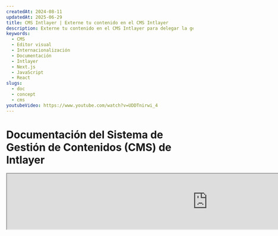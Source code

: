 ```yaml
---
createdAt: 2024-08-11
updatedAt: 2025-06-29
title: CMS Intlayer | Externe tu contenido en el CMS Intlayer
description: Externe tu contenido en el CMS Intlayer para delegar la gestión de tu contenido a tu equipo.
keywords:
  - CMS
  - Editor visual
  - Internacionalización
  - Documentación
  - Intlayer
  - Next.js
  - JavaScript
  - React
slugs:
  - doc
  - concept
  - cms
youtubeVideo: https://www.youtube.com/watch?v=UDDTnirwi_4
---
```


# Documentación del Sistema de Gestión de Contenidos (CMS) de Intlayer

<iframe title="Visual Editor + CMS for Your Web App: Intlayer Explained" class="m-auto aspect-[16/9] w-full overflow-hidden rounded-lg border-0" allow="autoplay; gyroscope;" loading="lazy" width="1080" height="auto" src="https://www.youtube.com/embed/UDDTnirwi_4?autoplay=0&amp;origin=http://intlayer.org&amp;controls=0&amp;rel=1"/>

El CMS de Intlayer es una aplicación que te permite externalizar el contenido de un proyecto de Intlayer.

Para ello, Intlayer introduce el concepto de 'diccionarios remotos'.

![Interfaz del CMS de Intlayer](https://github.com/aymericzip/intlayer/blob/main/docs/assets/CMS.png)

## Entendiendo los diccionarios remotos

Intlayer diferencia entre diccionarios 'locales' y 'remotos'.

- Un diccionario 'local' es un diccionario que se declara en tu proyecto de Intlayer. Como el archivo de declaración de un botón o tu barra de navegación. Externalizar este contenido no tiene sentido en este caso porque este contenido no está destinado a cambiar con frecuencia.

- Un diccionario 'remoto' es un diccionario que se gestiona a través del CMS de Intlayer. Puede ser útil para permitir que tu equipo gestione el contenido directamente en tu sitio web, y también tiene como objetivo utilizar funciones de pruebas A/B y optimización automática de SEO.

## Editor visual vs CMS

El [Editor Visual de Intlayer](https://github.com/aymericzip/intlayer/blob/main/docs/docs/es/intlayer_visual_editor.md) es una herramienta que te permite gestionar tu contenido en un editor visual para diccionarios locales. Una vez realizado un cambio, el contenido será reemplazado en la base de código. Esto significa que la aplicación se reconstruirá y la página se recargará para mostrar el nuevo contenido.

En contraste, el CMS de Intlayer es una herramienta que te permite gestionar tu contenido en un editor visual para diccionarios remotos. Una vez realizado un cambio, el contenido **no** impactará tu base de código. Y el sitio web mostrará automáticamente el contenido cambiado.

## Integración

Para más detalles sobre cómo instalar el paquete, consulta la sección correspondiente a continuación:

### Integración con Next.js

Para la integración con Next.js, consulta la [guía de configuración](https://github.com/aymericzip/intlayer/blob/main/docs/docs/es/intlayer_with_nextjs_15.md).

### Integración con Create React App

Para la integración con Create React App, consulta la [guía de configuración](https://github.com/aymericzip/intlayer/blob/main/docs/docs/es/intlayer_with_create_react_app.md).

### Integración con Vite + React

Para la integración con Vite + React, consulta la [guía de configuración](https://github.com/aymericzip/intlayer/blob/main/docs/docs/es/intlayer_with_vite+react.md).

## Configuración

En tu archivo de configuración de Intlayer, puedes personalizar los ajustes del CMS:

```typescript fileName="intlayer.config.ts" codeFormat="typescript"
import type { IntlayerConfig } from "intlayer";

const config: IntlayerConfig = {
  // ... otros ajustes de configuración
  editor: {
    /**
     * Requerido
     *
     * La URL de la aplicación.
     * Esta es la URL objetivo del editor visual.
     */
    applicationURL: process.env.INTLAYER_APPLICATION_URL,

    /**
     * Requerido
     *
     * Se requieren el ID del cliente y el secreto del cliente para habilitar el editor.
     * Permiten identificar al usuario que está editando el contenido.
     * Se pueden obtener creando un nuevo cliente en el Panel de Intlayer - Proyectos (https://intlayer.org/dashboard/projects).
     * clientId: process.env.INTLAYER_CLIENT_ID,
     * clientSecret: process.env.INTLAYER_CLIENT_SECRET,
     */
    clientId: process.env.INTLAYER_CLIENT_ID,
    clientSecret: process.env.INTLAYER_CLIENT_SECRET,

    /**
     * Opcional
     *
     * En caso de que estés alojando el CMS de Intlayer por tu cuenta, puedes establecer la URL del CMS.
     *
     * La URL del CMS de Intlayer.
     * Por defecto, está configurada como https://intlayer.org
     */
    cmsURL: process.env.INTLAYER_CMS_URL,

    /**
     * Opcional
     *
     * En caso de que estés alojando el CMS de Intlayer por tu cuenta, puedes establecer la URL del backend.
     *
     * La URL del CMS de Intlayer.
     * Por defecto, está configurada como https://back.intlayer.org
     */
    backendURL: process.env.INTLAYER_BACKEND_URL,
  },
};

export default config;
```

```javascript fileName="intlayer.config.mjs" codeFormat="esm"
/** @type {import('intlayer').IntlayerConfig} */
const config = {
  // ... otros ajustes de configuración
  editor: {
    /**
     * Requerido
     *
     * La URL de la aplicación.
     * Esta es la URL objetivo del editor visual.
     */
    applicationURL: process.env.INTLAYER_APPLICATION_URL,

    /**
     * Requerido
     *
     * Se requieren el ID del cliente y el secreto del cliente para habilitar el editor.
     * Permiten identificar al usuario que está editando el contenido.
     * Se pueden obtener creando un nuevo cliente en el Panel de Intlayer - Proyectos (https://intlayer.org/dashboard/projects).
     * clientId: process.env.INTLAYER_CLIENT_ID,
     * clientSecret: process.env.INTLAYER_CLIENT_SECRET,
     */
    clientId: process.env.INTLAYER_CLIENT_ID,
    clientSecret: process.env.INTLAYER_CLIENT_SECRET,

    /**
     * Opcional
     *
     * En caso de que estés alojando el CMS de Intlayer por tu cuenta, puedes establecer la URL del CMS.
     *
     * La URL del CMS de Intlayer.
     * Por defecto, está configurada como https://intlayer.org
     */
    cmsURL: process.env.INTLAYER_CMS_URL,

    /**
     * Opcional
     *
     * En caso de que estés alojando el CMS de Intlayer por tu cuenta, puedes establecer la URL del backend.
     *
     * La URL del CMS de Intlayer.
     * Por defecto, está configurada como https://back.intlayer.org
     */
    backendURL: process.env.INTLAYER_BACKEND_URL,
  },
};

export default config;
```

```javascript fileName="intlayer.config.cjs" codeFormat="commonjs"
/** @type {import('intlayer').IntlayerConfig} */
const config = {
  // ... otros ajustes de configuración
  editor: {
    /**
     * Requerido
     *
     * La URL de la aplicación.
     * Esta es la URL objetivo del editor visual.
     */
    applicationURL: process.env.INTLAYER_APPLICATION_URL,

    /**
     * Requerido
     *
     * Se requieren el ID del cliente y el secreto del cliente para habilitar el editor.
     * Permiten identificar al usuario que está editando el contenido.
     * Se pueden obtener creando un nuevo cliente en el Panel de Intlayer - Proyectos (https://intlayer.org/dashboard/projects).
     * clientId: process.env.INTLAYER_CLIENT_ID,
     * clientSecret: process.env.INTLAYER_CLIENT_SECRET,
     */
    clientId: process.env.INTLAYER_CLIENT_ID,
    clientSecret: process.env.INTLAYER_CLIENT_SECRET,

    /**
     * Opcional
     *
     * En caso de que estés alojando el CMS de Intlayer por tu cuenta, puedes establecer la URL del CMS.
     *
     * La URL del CMS de Intlayer.
     * Por defecto, está configurada como https://intlayer.org
    cmsURL: process.env.INTLAYER_CMS_URL,

    /**
     * Opcional
     *
     * En caso de que estés alojando el CMS de Intlayer por tu cuenta, puedes establecer la URL del backend.
     *
     * La URL del CMS de Intlayer.
     * Por defecto, está configurada como https://back.intlayer.org
     */
    backendURL: process.env.INTLAYER_BACKEND_URL,
  },
};

module.exports = config;
```

> Si no tienes un ID de cliente y un secreto de cliente, puedes obtenerlos creando un nuevo cliente en el [Panel de Intlayer - Proyectos](https://intlayer.org/dashboard/projects).

> Para ver todos los parámetros disponibles, consulta la [documentación de configuración](https://github.com/aymericzip/intlayer/blob/main/docs/docs/es/configuration.md).

## Usando el CMS

### Sube tu configuración

Para configurar el CMS de Intlayer, puedes usar los comandos del [CLI de Intlayer](https://github.com/aymericzip/intlayer/tree/main/docs/es/intlayer_cli.md).

```bash
npx intlayer config push
```

> Si usas variables de entorno en tu archivo de configuración `intlayer.config.ts`, puedes especificar el entorno deseado usando el argumento `--env`:

```bash
npx intlayer config push --env production
```

Este comando sube tu configuración al CMS de Intlayer.

### Sube un diccionario

Para transformar tus diccionarios locales en un diccionario remoto, puedes usar los comandos del [CLI de Intlayer](https://github.com/aymericzip/intlayer/tree/main/docs/es/intlayer_cli.md).

```bash
npx intlayer dictionary push -d my-first-dictionary-key
```

> Si usas variables de entorno en tu archivo de configuración `intlayer.config.ts`, puedes especificar el entorno deseado usando el argumento `--env`:

```bash
npx intlayer dictionary push -d my-first-dictionary-key --env production
```

Este comando sube tus diccionarios de contenido iniciales, haciéndolos disponibles para su obtención y edición asincrónica a través de la plataforma de Intlayer.

### Edita el diccionario

Luego podrás ver y gestionar tu diccionario en el [CMS de Intlayer](https://intlayer.org/dashboard/content).

## Recarga en caliente

El CMS de Intlayer es capaz de recargar en caliente los diccionarios cuando se detecta un cambio.

Sin la recarga en caliente, será necesario un nuevo build de la aplicación para mostrar el nuevo contenido.
Al activar la configuración [`liveSync`](https://intlayer.org/doc/concept/configuration#editor-configuration), la aplicación reemplazará automáticamente el contenido actualizado cuando sea detectado.

```typescript fileName="intlayer.config.ts" codeFormat="typescript"
import type { IntlayerConfig } from "intlayer";

const config: IntlayerConfig = {
  // ... otros ajustes de configuración
  editor: {
    // ... otros ajustes de configuración

    /**
     * Indica si la aplicación debe recargar en caliente las configuraciones locales cuando se detecta un cambio.
     * Por ejemplo, cuando se agrega o actualiza un nuevo diccionario, la aplicación actualizará el contenido para mostrar en la página.
     *
     * Debido a que la recarga en caliente necesita una conexión continua con el servidor, solo está disponible para clientes del plan `enterprise`.
     *
     * Por defecto: false
     */
    liveSync: true,
  },
};

export default config;
```

```javascript fileName="intlayer.config.mjs" codeFormat="esm"
/** @type {import('intlayer').IntlayerConfig} */
const config = {
  // ... otros ajustes de configuración
  editor: {
    // ... otros ajustes de configuración

    /**
     * Indica si la aplicación debe recargar en caliente las configuraciones locales cuando se detecta un cambio.
     * Por ejemplo, cuando se agrega o actualiza un nuevo diccionario, la aplicación actualizará el contenido para mostrar en la página.
     *
     * Debido a que la recarga en caliente necesita una conexión continua con el servidor, solo está disponible para clientes del plan `enterprise`.
     *
     * Por defecto: false
     */
    liveSync: true,
  },
};

export default config;
```

```javascript fileName="intlayer.config.cjs" codeFormat="commonjs"
/** @type {import('intlayer').IntlayerConfig} */
const config = {
  // ... otros ajustes de configuración
  editor: {
    // ... otros ajustes de configuración

    /**
     * Indica si la aplicación debe recargar en caliente las configuraciones locales cuando se detecta un cambio.
     * Por ejemplo, cuando se agrega o actualiza un nuevo diccionario, la aplicación actualizará el contenido para mostrar en la página.
     *
     * Debido a que la recarga en caliente necesita una conexión continua con el servidor, solo está disponible para clientes del plan `enterprise`.
     *
     * Por defecto: false
     */
    liveSync: true,
  },
};

module.exports = config;
```

La recarga en caliente reemplaza el contenido tanto en el lado del servidor como en el cliente.

- En el lado del servidor, debes asegurarte de que el proceso de la aplicación tenga acceso de escritura al directorio `.intlayer/dictionaries`.
- En el lado del cliente, la recarga en caliente permite que la aplicación recargue el contenido en el navegador sin necesidad de recargar la página. Sin embargo, esta función solo está disponible para componentes de cliente.
  > Debido a que la recarga en caliente necesita una conexión continua con el servidor utilizando un `EventListener`, solo está disponible para clientes del plan `enterprise`.

## Depuración

Si encuentras algún problema con el CMS, verifica lo siguiente:

- La aplicación está en ejecución.

- La configuración del [`editor`](https://intlayer.org/doc/concept/configuration#editor-configuration) está correctamente establecida en tu archivo de configuración de Intlayer.
  - Campos requeridos:
    - La URL de la aplicación debe coincidir con la que configuraste en la configuración del editor (`applicationURL`).
    - La URL del CMS.

- Asegúrate de que la configuración del proyecto fue subida al CMS de Intlayer.
- El editor visual utiliza un iframe para mostrar tu sitio web. Asegúrate de que la Política de Seguridad de Contenidos (CSP) de tu sitio web permita la URL del CMS como `frame-ancestors` ('https://intlayer.org' por defecto). Revisa la consola del editor para detectar cualquier error.

## Historial del documento

- 5.5.10 - 2025-06-29: Historial inicial
